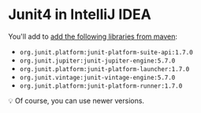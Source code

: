 # Junit4 in IntelliJ IDEA

<div class="row row-cols-lg-2"><div>

You'll add to [add the following libraries from maven](../index.md#add-libraries):

* `org.junit.platform:junit-platform-suite-api:1.7.0`
* `org.junit.jupiter:junit-jupiter-engine:5.7.0`
* `org.junit.platform:junit-platform-launcher:1.7.0`
* `org.junit.vintage:junit-vintage-engine:5.7.0`
* `org.junit.platform:junit-platform-runner:1.7.0`

💡 Of course, you can use newer versions.
</div><div>
</div></div>